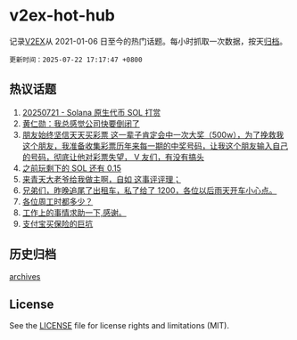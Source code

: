 # v2ex-hot-hub

 记录[V2EX](https://www.v2ex.com/)从 2021-01-06 日至今的热门话题。每小时抓取一次数据，按天[归档](archives)。

`更新时间：2025-07-22 17:17:47 +0800`

## 热议话题

1. [20250721 - Solana 原生代币 SOL 打赏](https://www.v2ex.com/t/1146865)
1. [黄仁勋：我总感觉公司快要倒闭了](https://www.v2ex.com/t/1146774)
1. [朋友始终坚信天天买彩票 这一辈子肯定会中一次大奖（500w），为了挽救我这个朋友，我准备收集彩票历年来每一期的中奖号码，让我这个朋友输入自己的号码，彻底让他对彩票失望， V 友们，有没有搞头](https://www.v2ex.com/t/1146753)
1. [之前玩剩下的 SOL 还有 0.15](https://www.v2ex.com/t/1146913)
1. [来青天大老爷给我做主啊，自如 这事评评理；](https://www.v2ex.com/t/1146811)
1. [兄弟们，昨晚追尾了出租车，私了给了 1200，各位以后雨天开车小心点。](https://www.v2ex.com/t/1146817)
1. [各位周工时都多少？](https://www.v2ex.com/t/1146750)
1. [工作上的事情求助一下,感谢。](https://www.v2ex.com/t/1146820)
1. [支付宝买保险的巨坑](https://www.v2ex.com/t/1146739)

## 历史归档

[archives](archives)

## License

See the [LICENSE](LICENSE) file for license rights and limitations (MIT).
